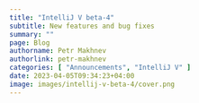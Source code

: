 ```yaml
---
title: "IntelliJ V beta-4"
subtitle: New features and bug fixes
summary: ""
page: Blog
authorname: Petr Makhnev
authorlink: petr-makhnev
categories: [ "Announcements", "IntelliJ V" ]
date: 2023-04-05T09:34:23+04:00
image: images/intellij-v-beta-4/cover.png
---
```

